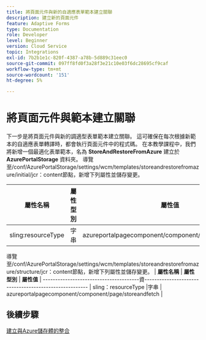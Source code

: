 ```yaml
---
title: 將頁面元件與新的自適應表單範本建立關聯
description: 建立新的頁面元件
feature: Adaptive Forms
type: Documentation
role: Developer
level: Beginner
version: Cloud Service
topic: Integrations
exl-id: 7b2b1e1c-820f-4387-a78b-5d889c31eec0
source-git-commit: 097ff8fd0f3a28f3e21c10e03f6dc28695cf9caf
workflow-type: tm+mt
source-wordcount: '151'
ht-degree: 5%

---
```


# 將頁面元件與範本建立關聯

下一步是將頁面元件與新的調適型表單範本建立關聯。 這可確保在每次根據新範本的自適應表單轉譯時，都會執行頁面元件中的程式碼。 在本教學課程中，我們將新增一個最適化表單範本，名為 **StoreAndRestoreFromAzure** 建立於 **AzurePortalStorage** 資料夾。
導覽至/conf/AzurePortalStorage/settings/wcm/templates/storeandrestorefromazure/initial/jcr：content節點，新增下列屬性並儲存變更。

| **屬性名稱** | **屬性型別** | **屬性值** |
|--------------------|-------------------|-------------------------------------------------------|
| sling:resourceType | 字串 | azureportalpagecomponent/component/page/storeandfetch |

導覽至/conf/AzurePortalStorage/settings/wcm/templates/storeandrestorefromazure/structure/jcr：content節點，新增下列屬性並儲存變更。
| **屬性名稱**  | **屬性型別** | **屬性值**                                    | ---------------------------------------資------------------------------------------------------- | sling：resourceType |字串 | azureportalpagecomponent/component/page/storeandfetch |


## 後續步驟

[建立與Azure儲存體的整合](./create-fdm.md)
